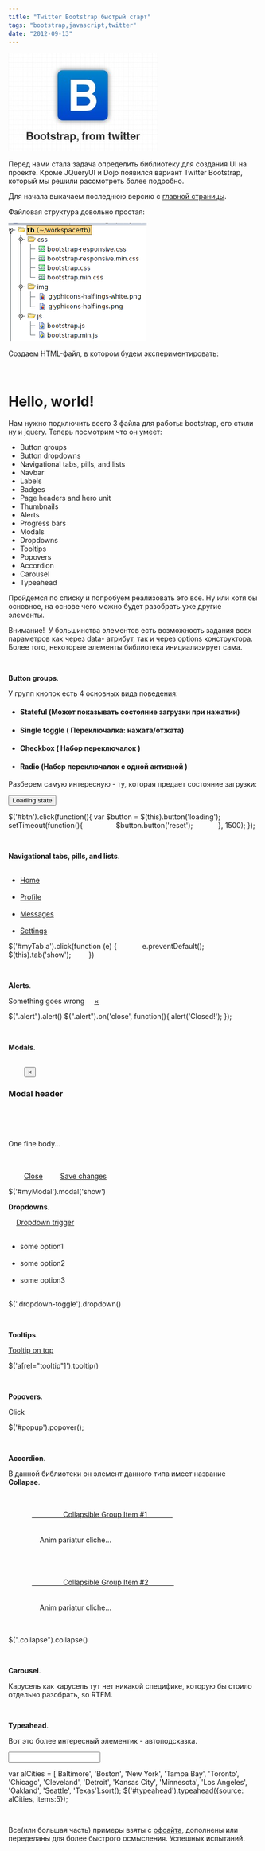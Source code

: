 ```yaml
---
title: "Twitter Bootstrap быстрый старт"
tags: "bootstrap,javascript,twitter"
date: "2012-09-13"
---
```


![](images/bootstrap-300x198.jpg "bootstrap")

Перед нами стала задача определить библиотеку для создания UI на проекте. Кроме JQueryUI и Dojo появился вариант Twitter Bootstrap, который мы решили рассмотреть более подробно.

Для начала выкачаем последнюю версию с [главной страницы](https://twitter.github.com/bootstrap/index.html "твитер бутстрап").

Файловая структура довольно простая:

![](images/tb_filestructure.png "tb_filestructure")

Создаем HTML-файл, в котором будем экспериментировать:

<!DOCTYPE html>
<html>
<head>
    <title>Bootstrap 101 Template</title>
    <!-- Bootstrap -->
    <link href="css/bootstrap.min.css" rel="stylesheet">
</head>
<body>
<h1>Hello, world!</h1>
<script src="https://code.jquery.com/jquery-latest.js"></script>
<script src="js/bootstrap.min.js"></script>
</body>
</html>

Нам нужно подключить всего 3 файла для работы: bootstrap, его стили ну и jquery. Теперь посмотрим что он умеет:

- Button groups
- Button dropdowns
- Navigational tabs, pills, and lists
- Navbar
- Labels
- Badges
- Page headers and hero unit
- Thumbnails
- Alerts
- Progress bars
- Modals
- Dropdowns
- Tooltips
- Popovers
- Accordion
- Carousel
- Typeahead

Пройдемся по списку и попробуем реализовать это все. Ну или хотя бы основное, на основе чего можно будет разобрать уже другие элементы.

Внимание!  У большинства элементов есть возможность задания всех параметров как через data- атрибут, так и через options конструктора. Более того, некоторые элементы библиотека инициализирует сама.

 

**Button groups**.

У групп кнопок есть 4 основных вида поведения:

- #### **Stateful** (Может показывать состояние загрузки при нажатии)
    
- #### **Single toggle** ( Переключалка: нажата/отжата)
    
- #### **Checkbox** ( Набор переключалок )
    
- #### **Radio** (Набор переключалок с одной активной )
    

Разберем самую интересную - ту, которая предает состояние загрузки:

<button type="button" id="btn" data-loading-text="Loading...">Loading state</button>

$('#btn').click(function(){
    var $button = $(this).button('loading');
    setTimeout(function(){
                $button.button('reset');
            }, 1500);
});

 

**Navigational tabs, pills, and lists**.

<ul>
    <li><a href="#home" data-toggle="tab">Home</a></li>
    <li><a href="#profile" data-toggle="tab">Profile</a></li>
    <li><a href="#messages" data-toggle="tab">Messages</a></li>
    <li><a href="#settings" data-toggle="tab">Settings</a></li>
</ul>

$('#myTab a').click(function (e) {
            e.preventDefault();
            $(this).tab('show');
        })

 

**Alerts**.

<div>Something goes wrong
    <a data-dismiss="alert" href="#">&times;</a>
</div>

$(".alert").alert()
$(".alert").on('close', function(){ alert('Closed!'); });

 

**Modals**.

<div>
    <div>
        <button type="button" data-dismiss="modal" aria-hidden="true">&times;</button>
        <h3>Modal header</h3>
    </div>
    <div>
        <p>One fine body…</p>
    </div>
    <div>
        <a href="#">Close</a>
        <a href="#">Save changes</a>
    </div>
</div>

$('#myModal').modal('show')

**Dropdowns**.

<div>
    <a data-toggle="dropdown" href="#">Dropdown trigger</a>
    <ul role="menu" aria-labelledby="dLabel">
        <li>some option1</li>
        <li>some option2</li>
        <li>some option3</li>
    </ul>
</div>

$('.dropdown-toggle').dropdown()

 

**Tooltips**.

<a data-placement="bottom" rel="tooltip" href="#" data-original-title="Tooltip on top">Tooltip on top</a>

$('a[rel="tooltip"]').tooltip()

 

**Popovers**.

<a id="popup" data-title="Some Title" data-content="Lorem and rest of ipsum"/>Click</a>

$('#popup').popover();

 

**Accordion**.

В данной библиотеки он элемент данного типа имеет название **Collapse**.

<div id="accordion">
    <div>
        <div>
            <a data-toggle="collapse" data-parent="#accordion" href="#collapseOne">
                Collapsible Group Item #1
            </a>
        </div>
        <div id="collapseOne">
            <div>
                Anim pariatur cliche...
            </div>
        </div>
    </div>
    <div>
        <div>
            <a data-toggle="collapse" data-parent="#accordion" href="#collapseTwo">
                Collapsible Group Item #2
            </a>
        </div>
        <div id="collapseTwo">
            <div>
                Anim pariatur cliche...
            </div>
        </div>
    </div>
</div>

$(".collapse").collapse()

 

**Carousel**.

Карусель как карусель тут нет никакой специфике, которую бы стоило отдельно разобрать, so RTFM.

 

**Typeahead**.

Вот это более интересный элементик - автоподсказка.

<input type="text" data-provide="typeahead" id="typeahead">

var alCities = ['Baltimore', 'Boston', 'New York', 'Tampa Bay', 
  'Toronto', 'Chicago', 'Cleveland', 'Detroit', 'Kansas City', 
  'Minnesota', 'Los Angeles', 'Oakland', 'Seattle', 'Texas'].sort();
$('#typeahead').typeahead({source: alCities, items:5});

 

Все(или большая часть) примеры взяты с [офсайта](https://twitter.github.com/bootstrap/), дополнены или переделаны для более быстрого осмысления. Успешных испытаний.

